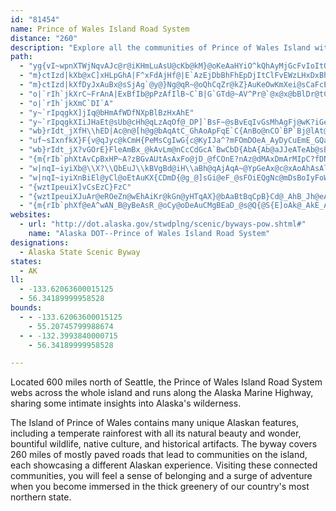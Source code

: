 ```yaml
---
id: "81454"
name: Prince of Wales Island Road System
distance: "260"
description: "Explore all the communities of Prince of Wales Island with the Prince of Wales Island Road System. Connected together with the roadway, the island communities form a web of Alaskan culture, ripe for travel. "
path:
  - "yg{vI~wpnXTWjNqvAJc@r@iKHmLuAsU@cKb@kM}@oKeAaHYiO^kQhAyMjGcFvIoItOu_@lIiP~l@}mAnVak@vBmDUaLgCsFyCgFgEmF}GeAaGxBaI~BcLg@iF{AoFwEqGsHNmH_@yHH}FhBkIhDwHbB{@`Gat@zBkK|Bmi@fBuYd@oZo@mPNuYxAiScCmJUgI~@gNlCaN~CaH`IqIbCaHvCcQ~CeLnCuMdBoWmAiF}B{LXuUbC{OfG}D`GqInFyQ`CgNmBqI_BaJ?sJ|CiQgA}LRyHxAuO@mFfCsKrDiBtEwAnEg[bEmc@r@_M`CeNg@}Mn@aOBeMt@sJb@yDD}L_AcKIcIlAcR`A}FlBkC`BaBjAKXuGn@{KrBsDlDkAbEb@|C|@lCeD|AwGdBiS|D{C|DkEbEgB|DuI|HqKbAsIXyLxAuKtBoIjFeIpEgBlHgB~E?`E_AhA{@vFuIjGuMnDoCfHqCfJ{EnK_Ktr@{b@xEaFfBoExDsE|DwBfFeA~AaBbD_GrC_GfCoGbAoDdDqD|DkAvByB|F_RrBaHrFmHpKuJxBkHOsDeB}CyAy@?oGZaK{@_DqF{C}CoAwCcL_FuHoKlIsEs@}DoGp@kMaAmHmDkNo@oM_CcOmA}HgIiF}Co\\bAwGpFkKrHgIfEaClH{ElEyF|BkIjJk@~DgDvDaIlDgUzGqFbHsHpJiJlRaWpK{IzKuBrIeFfYwR~NuO`IHvIcAnGoFtDaHzEaDbGgB|Gm@|FQvC|DDjEQfHzB|ClFmF|F}EzFyFlFDnPcIdIsJrFcCd@sFnBgHjEsFvH{CxHpD`XrB|DrB`GtK|DlCvCyAnG{IvE}BlGfDvDhI`Ez@nFhClEf@zFnB|J~E|DpGpHpJzKtJbB~K|C~@xCgH|GwDfHSpKFpHhApE~FhFrHtHtInBtIrEpElDjFbBfHlFzCtGpAnFdC~NwCfF`DxBbDfIx@xMiUrDwJjBgHRoF\\aHlA}BnFuGxCsBzCyFp@aJe@}Jw@uIl@kHbA_FxCl@~AcABcFy@oGoBkGmCiBg@iLeDiFsE?aFZwDkDeAmNyB{MZ_IBgJQyO~BmLjCeCe@yJK{RxAgJ`EkEnFoIdCkGzByOhFiMvA_STyc@lCyPmAcZiBqMgCuEeBcOcDkGcD_CgF{IyC_PwByL_E{KsAeOm@mWnAwLlF}PpFqOlEqFo@yHXqJrAeKYyJsA_GuN{f@O?vNwN|Oce@xKyHnPgNvQw@zKbFpZeWdMiEvUuWpn@iU~AnGfG`H|A|AbQmFnIHxGg@hGEpIzDnBc@dBfFwBtElJ_CfDoGt@oErHeQfD{E`F}F|EaD`MkGjKZpJpA|FvD|F^bEiBjCy@|F}@hXpLzHbGfGzDxBpFbCnIbArFl@`HJfPYjEy@fBs@~F_T`YaKvXcSfTkOrm@aDhU\\pH^zCtAxFlClHxb@ht@zH|T~@`Z~@fNpId`@rD}CfDEfDvRnBzOzKrPhCx@jEQtD?lCeA~DmB`Cw@tCB~I|F|EvEpEtG`AbD?rCXpFrChArC~DpFkAhE~@jJtCtJxB~DcBvBiG|Iw@xDkB~HzMbJlPpC`JnCtWx@jA`GlY|H`XpDfHrEdIjGbAbEg@|Jo@~KVxChA|BfAjMzA|FqF~@e@pDoEnDOnMoExBsFhCwEpE?vG[bIbAxLbFrGwE~LaHrAsLpH{K|BwBxFcHnK{AnEnQbB`Nz@`LpAbErEjKjFr@jAhAhBdC|DdKnBtArAkApFeBzEbEtBfFl@xDdA~BhBbBrDhA~Au@`DkAhCk@lDoExD]rDpBnAoCjC_HrCaEnCkFvCgDnBwCbBuAxC_@fByAtBs@lDlB|CpArDv@bEpCrChEdAjCfC]hAuArAaJhBu@pFpAxHdAzFpLbDn@lE]d`@qAjGChHm@dBgAPuGSkDuAyCc@kB?oCx@yB~BcFpDwBh@cD\\oEt@uCdFkGpCE~B]vEpAvCWbEwBtKT~C}AxAmEpE|@nBtG|AlDhCf@|@|CrCpCbFxAvCh@dClHtLxBxAhBrAjFh@|EhAjFxBpAtC_AnCgBrLmT`EwFlCy@hXi[pG}B|VYfLg@zC{CbDcOhCyHxH_AnWmVtEa@`F`AzF{YrGgH~V}RbAsFlAkJhEaElTiQjR{AfHJrDeGdJwBpGNvBuGnE_QpGgT^gMzE}G~FwJzHy@|DiBlGhBzKErDs@hB}B"
  - "m}ctIzd|kXb@xC]xHLpGhA|F^xFdAjHf@|E`AzEjDbBhFhEpDjItClFvEWzLHxDxBhFaHtEaJ|h@ioAjHeT"
  - "m}ctIzd|kXfDyJxAuBx@sSjAg`@y@}Ng@qR~@oQhCqZr@kZ}AuKeOwKmXei@sCaFcEqGwCeGiBuEc@oC|B_GOcKx@mZmAqNiByNoGqJgBkM}EoVeM}O|GwNvAaNsC{QwCgN_BqNmBiOt@aYzFiUzJkKfHu@_@mOjDeGhLqPjHoGdOsFlJyH`JmDrNuKvPkK`DiC|FeIpPbDzTzAjQjFtKeDnG`FbH~D~HxAxIvG|CnErBcK}@kJfHgL"
  - "o|`rIh`jkXrC~FrAnA|ExBfIb@pPzAfIlB~C`B|G`GTd@~AV^Pr@`@x@x@bBlDr@tChExGjNpPbGjGzBxCnDlDbB|A|CrBlEbCrAdAlDdExAvB~@rBx@jCl@hD|@~D`DnKbA|BnCfF|@pApV~VtB~ChBtBbDjCvFdFvDdGxBdClCrBrHtEfBZdBI|AN`JlFrB?vC[tBm@rCc@lVbD|Dx@~Ko@xDEtPiApHQtEr@dV~JdBTfBIhCi@hBuA|B}C~@yBrAcC~CuHzEgKJc@|DeI|CyCbBeAvB_@`EO`Ef@hC|AfBlBlEvFhEzGrBvE~@hDr@bE^|DJrF?b{@BrA^zE?tBUzKbAJ"
  - "o|`rIh`jkXmC`DI`A"
  - "y~`rIpqgkX]jIq@bHmAfWDfNXpBlBzHxAhE"
  - "y~`rIpqgkXIiJHaEt@sUb@cHh@qLzAqOf@_DP]`BsF~@sBvEqIvGsMhAgFj@wK?iGe@kDgDoQ{CyJ{CgH_A_Ei@iFe@}Oo@mIgCsOUaE?}Bl@iDNwBjAeJ`Jaw@b@oGhDoQvBgRhAgHbFyJtNsUhA_CdAsCpAeF\\oBfBgM^cBlAcKtCgRhAoGp@qC~@aDnBqFlWgi@xNk_@l}@knAxBmDdBgDnK{UrYgx@lB_EzCsFtP_XfCkEdBaCdAa@`Tu]dByBvDcCdNwDt@o@n@eA\\{AnBmLlCoQlT_y@lHsWt@cBdA}AvBqBpAo@bGkAhAk@~A}Ax@}A~CqLhGeTfBgFlByCtAiA`DgDpGoFxCoEhBgFh@oCdKys@n@mFxAeRvAoUWqEOcAe@}A}AoC_C_Go@wC]sDOmCEoDJsDE}DB}CjBmo@K_EUwBsEsVUkBGoBNuCXoBZcAlAqCjIyLxAcAbAKhBPx@Zn@?lAe@n@i@x@oA~AmDfGmLjEaJhAgBr@c@nBo@hAItADx@Tr@h@~@zAx@|AhAzC^n@jAlAfAVtAE|@WhA_AnAsA|@wA|EwJV_@pFeNvAyDhA_EnAsC~AwBpBy@nFkDlAmBhAaDdAaBxJ_MpA_A"
  - "wb}rIdt_jXfH\\hED|Ac@n@[h@g@bAqAtC_GhAoApFqE`C{AnBo@nCO`BP`Bj@lAt@rAhAhA|AbAlBx@nB|DnLhFnMn@dCv@xFnBlTfD~ShEnS^zCZfE\\hGX`DZlBb@zA|@fC~AnCrBjCfE`ExFvChCr@fBVpCE~EuAxAQ~ABfB^fFtCbBThHa@|CE`B?lFf@~A\\dDjAfAp@h@l@r@fAjAnChAlFbAjCbDfFz@fBl@|Aj@rB\\lBn@jFRhFLnE@pGTnOXjCb@xCp@xB~@bB|@bAlAx@rDx@tMrBlBb@tErBpCfBhFrFlC~DhCfFbAbC|CtJdAnEbAvFzFjYtAdDhBnBnB~@fAJhBQ`LuC~@?`B^zAz@~IbKdBlA~A^`CI`A]`DuCbBkA|EwArB_AtAiAbAi@`E{A|AiAlAcB|@}ArAuAbAm@d@Q`Ca@`KwA|Ak@~GwDvCa@pAFzDbAfBThBIlMuA|Gb@vB^fAl@|@z@|@tA|@xBr@rDThCDfEYvDe@zCm@hBeAfBcAtA{At@aB\\_CNmAZiAh@y@r@cAjAo@~@eAbCaAfDg@fDiAlLs@jEw@nCkBtE}DzIkAnD}@hEc@tDQrCMdE@jERrHr@hSTfD\\zCn@vCbCzIp@rDjC`QnAjKNnDAfDOfC]lCs@tE_@`DIrDB~DJrDb@xD~A`Jf@vF^jV^jEn@dEdBpElC|DhClDlCvC|CnCpCbBdDpAdKbClDtAvBlAlJjHvJhEvAt@nA~AnAtBlChInAlDrBdEz@nAjDzDbGjFpFhF~@tAd@dAl@bBTtA^rDHfBEfBq@dM?tAb@bFh@bCn@xBfIvP~JdExAvKX`WnBpNlD`NlBzCpGtIxI|GvRrPlHxKdLt[xCrFdA`J|A~OrB~DzCdEng@r|@|J~RfCfDxBbCbAn@jA\\|@]~DwCjD}DpDwAdAQx@Et@Vx@t@xAjDxe@tkAdGvKhFzKbBrElAxBrFtBbBPjSDvFi@l@Z"
  - "uf~sIxnfkX}F{v@qJyc@kCmH{PeMsCgIwG{c@KyIJa^?mFOmDOeA_AyDyCuEmE_GQa@uAoK_BeIk@{Is@cEc@kAs@y@u@Qs@?u@Km@[e@c@i@iAgCiGoA{D[gBcAqJo@wEu@kC_CqFaAuC_AgA}@s@aJqGuAm@cQgEmACaBR_Dx@k@`@mG|FyA`AmBl@cDZu@CgDwAeA_AcBiC_BwCaA{@yF{BiAwAS_AE_GOuAIUaEmC}J}FaH_GaEeEm@OyBAw@Um@y@k@{AUuBFsKGaF]oHOm@o@qAaEcEoFkAwB?_AQiBw@iAy@eGaHaB}C_D{Ee@kAc@yBm@sF_@wAcAqBaFcGsFyEcBoA[g@Wa@qAuDi@eAaCcEi@m@k@qAmBcI_A}CgEkJyBmFiBuDo@cA_LqK_@w@i@eCIyBB_CrAuOJs@vAaDn@_GT_A\\_ANQdDuCd@m@pA_EnB_EpAaBb@g@~CUvNEbDS|@Ux@a@^Wd@_A`AoC`AgBtA_BpFuEb@w@hAiDn@uAf@y@`AaAnMaJn@[pFiArFsB~@o@R_AJm@B}@EwKQqLBiBHiAXwAxB}Hh@eCr@wFdAmMdB_X?uAG}AOuAa@_CsCcKoDaPgLeXwBuKfA_K{Hef@g}@xReo@~z@eb@bScXs@_{@yX_h@_a@}j@uKkVuc@m[wu@}^kKm_@ih@}Ysu@aHoReQq[cd@mb@aH}]|Bu^@cYuEsfAkIaaAsUwRyPkD_PgNbDsRiIkj@{C}PiW{K"
  - "wb}rIdt_jX?vGOrE}FleAmBx_@kAvLm@nCcCdGcA`BwCbD{AbA{Ab@aJJeATeAb@sBtAwGbFcBlBs@tAk@pAcBbGcBdEsDpCyAr@y@v@aPzWwE`GwEpFeB~Bc@~@cAhCcCzIwBdIoA~FUbCEdCIvJOvC_@~Bg@pBe@lA{@pAwAtAsGhEq@x@e@r@iA~Bk@rBwAbDiA`BgHbIuAjCcAtCc@hBe@dC_AjHYzAsDlKyAnIi@lB_CdGg@lC]~BKjCUtKc@rF}BtMQtCIfCHjD|@xL@nCOpCYlDiAhEyAjEiBlDoBzEqCbKeAfC_ChCaCh@yQvBeFz@uZtKqD`BoA|@yEzF}CtC}ExBcFrDqF|EaFtCcDHyBEwA`@mAj@gAbAaDjE{CpD{CxBsDhBgGbCkAx@sClDsBhBaDpBcFrB}C~ByAhBcB|AiC`AcCRyAj@kPhNgFzEqChEwDtGg^`w@eA|AmAnAmHzF}DhGqInKuAlDgAxF_BzG}CdKgEvL_B~F}FrYs@xBcCfDsDrBuAJiAEaB]sCmBsBq@_BMgBx@_BvA_ArBwAjIuAlJyBzKyBbGqCrFuC|DkClC_VvNoCbAmTrBoD~@_ItFsCzAuKnAgN`DeAJq@EeBc@qAw@mM{K}@m@_AWeCEgAVkAl@}FdG{BpBiCjAwF|A}A~@aAbAiAhBsDvHmB`DsBjCiLpKuCvBwAn@_Cr@}PZcH[sF|DmEfH}SpTaFdE}G~HoDW_PrFs_@x^{a@hn@uUBkFrHgBrJ}ElSiDzLwFd@{MPwGa@"
  - "{m{rIb`phXtAvCpBxHP~A?zBGvAUtAsAxFo@jD_@fCOnE?nAz@dMAxDmArMIpC?fDNdCrBjRRxDBrBG|CKhCgCjT{@pKy@vJy@dOKlDCbEThKEdGKfBg@dCwBpIk@hEc@jGDfGRnDb@nDrDzTbDtQh@lBp@vArHlJjA~BrAjD|BdI~@~Gt@hLlBtf@HlDIxDSdC[~Bi@`Bs@`Bo@dA{DdEeA~Bk@rBUfBk@jIm@`QObH@~ALzBz@nITbDF~Bm@vHsAhEyAlCwA`Du@hEOfFBrHt@pJhA|VxAfPnCpT|@xD\\zE?|Em@vFqAxFqDxL{pAt~SAhBB|HRvG?hCJrB?pCPtGBhEq@jP?vCRvC^hCh@hBp@zApAfBxDxB|@~@xAdCdAjDrAvMn@lJXlH?tC"
  - "w|nqI~iyiXb@\\X?\\QbEuJ\\kBVgBd@iH\\aBh@qAjAqA~@YpGeAx@c@xAoAhAsAlBaAbABjDnAzAJfEQjDe@lBy@fBmB|HuGhDoBxLeExAe@dAKl@X~@lAx@~At@n@rA~@n@Ch@NtAvAbA`BdAjAdEjBzCdCzEfDxA`BlEzDfBnAt@ZdC~AbBx@xBp@`DLpKfBx@GrBuAzCaFbIoKd@eAlAuG`@}An@kA`CuCbBgDfJgXx@uA~MyNd@q@bAwCn@aA|DgClBc@nDKx@]|@}@hAiBZ[l@i@hAa@hDg@hAl@d@zAf@tBn@~Gh@|CdAbFhA|D`AtAp@h@pAj@rEInBTxAlA~@fBd@p@fBz@z@Hv@g@fBgDzByHZm@|@y@pAa@`BW|D_CX[n@Wb@y@hAiGr@_AjMuGtAQfEf@r@`@x@n@dBtCdAf@`@DbAEtIcC`AQ|A?nBz@lDhCj@NtCs@xBCz@Sb@a@t@kBr@aCn@_Ar@m@dA]`CIrGfB~PpChBl@lBvCbC`Ff@r@b@f@r@Th@EhAw@zHwZbByD~BkCn@Uf@Dj@j@d@dA`EzUZvARf@`ElHfMxS~@lBb@J~@Dx@]xBkBhA[b@NbBxBfIlM|@`Af@T~KxBrADxAs@t@Kr@JZ\\zChIxUr_@~A~BdDnFZrATpCh@jEh@tAX\\l@Jj@An@g@^eAVqAR}DZu@j@k@h@KdAD`AK`AOr@]fAm@xAmB~AaDx@eArHyB|@HdAtARn@XxBDzAPvA`@pAjCnMr@`B|@|@zB`AhAjAVtANxBl@|At@nAjA|@fBOpFuAbF{BdJ{CnD{AtIc@dB@~@Vh@dBn@dClAnCz_@xj@bDlElTjMzGtAfCCdDsCx@[n@D|DtAtAtBr@rBx@vAnBjDjFzHtBdH`DhMzAxB`FzCrCpAbBhAxA|AhCt@lBAzFk@rC|BdBx@rB]vCcCzAgCrC{CjCsA`EgAlBVjCBbCq@~ADdBvArCHfJyF`C[pJsF~AcB~@aDr@}ATYl@GnBJb@UdB{A|BgDh@cDt@eMFqDZkEl@{Aj@E~Ar@`BzAdBdAbAKrBmBp@iC\\_ClAgC~AcA~BOtJ}Et@w@fBu@rAEbCpCn@d@zBn@vBNpAC`By@rBwEvG_LpCuIhEsH]yHy@uEuD_EwAeEe@gDy@}CeAuE}@}Fo@wGUgDDqCxAwHOiDk@}Ba@eCGmDPeD~@yArCiCdGwEfCiApBf@pFfBhA[hBwBbBgEbBiGh@kC^uCD_OXeDZsAv@iAnBWhB`@|CpAfDdEdAr@dBr@`Bb@rChC~B|ApDjD~DvEzCbExF|IlEpFpB`AjBp@|ApAj@~@lAfCpEfO~@rDlAnCjArArC|@lBVxBWtAa@bCeEbAkA|EkDfKqExG}AvGb@vDUnCeA`O{JhF}DrNoMlJqKpHwH~BsBlDu@hLkBpJjB|C`AnB~@`I|FtCfC`BvBp@nCfAhBpDbB~AnCfEfJvMbMhAZxBIzK_EnSwItJqF`L{GtJqE~LaHp@}@`CyHvB{OZy@~CtMh@fB|BzE~@lAhA|BX~@b@pD^rBrClJ\\z@VJR?b@Q~AsAp@_@RB`@\\xApBlAuAfAm@^a@e@gBYsB"
  - "w|nqI~iyiXnBiEl@yCl@oEtAuKX{CDmD{@g_@]sGi@eF_@sFOiEQgNc@mDsBoIyFoWy@iLSuI]}H{@oGgA}GuAwTY}J?eGHuI`A{n@O}Hy@kQCcGL}C|@oGrAaDnAqEZsFOiEk@uGmBqXs@{Sf@aV`AeRnBuMm@yHcBcGwAmHm@_E?iEP}CjAmNSwDMaHHeIN}GJaJp@eHj@yDx@oIPmF?kQf@cOx@sQDoH_@_Hy@yHy@eEyC_J_LmT}BeGoAuEcCaLu@kF_@uFi@yKK{F]yCaGeYe@sDCeCXiM?oCOsBiAkKQsDCqDJiDRwBd@qC`AkHFqCKmFq@wEo@wBuO_e@u@oDo@eEaAuOScBg@sBu@sBiAgBcBmBmAiB{D}JmAwAiAcA}PcFoAiAmBqCqByBw@QqGm@}A[KvHU`DiAfFi@~@m@h@QZ_@pAwA|CuAjAm@p@q@pAsApAsB|DwBvCkAr@m@Ne@@_Co@y@ViBzAcCbIkHha@eFhQ"
  - "{wztIpeuiX]vCsEzC}FzC"
  - "{wztIpeuiXJuAr@eROeZn@wEhAiKr@kGn@yHTqAX}@bAaBtBqCpB}Cd@_AhB_Jh@eAn@w@vAgAhG}D`EcD~@wA|BoG~BsF|SwVbFmFl@WhEq@tAo@fCsDfCuEhBiCt@u@`CkAjAsAhAu@n@m@h@aA|@{CXwBTyDJm@|CqIxAoIhAsFRcBj@iJRmARq@rCeGhAsFdAkCvCiGhAqEp@kBnEaIzAkCbAuAlCuAdBc@lEq@n@Q\\a@hAwEx@qGtA{GzBcIXuA`BiDjHyLXaBNwBS_GHaE?iEHoA~@qGX_ApAcCjCyDxCcCxB{Bh@[l@MpA?lAb@bBlBx@l@bD~@|DCrC`@xA`@~@@lBZ^Zh@rAh@nDXz@^f@n@JvCs@j@?bD~@bBn@h@p@~@tBrClF^tAbArFfCvDtAnE~@~BfCtBvI~IvDxL|@vArL~IxRpOvBvD|N~TjFxJdNtR|B`C~GhEnFlBrCtB`HlCrDdAxAl@hYw@nDqAzC@jIgCtCoAvDWtHiChBiBnA_AtFgBpAs@`AiAtB{@xBQ|A_BtAeAlEmDdGu@jAs@bBqDlGkKXa@nAu@X_@Xo@Ny@cAeEsAqIeAiIsB_LgF{[KqA@s@Lk@N]dAs@rBiD|DeEzGyI~ByBdB{@bCk@V]T}@x@aG^m@hBy@vDDbCUr@s@n@uCdDcD|AiBjCmB`FkC|@q@rAiBxBgB`DeBdCoDl@QjBkArB]pCmAx@{@vFiEvI}HbAGjBy@f@iAn@{BxBkDb@eA~Ai@TiAh@y@|@i@`AaB`C{AlAmB`@qC^kAbAoAz@gBpAoDdBoCbB}Ax@mDhA}CfAsBn@wBp@uA\\gBbA}CTcEl@qEdAqEJoChA{Gl@sBn@iDbAoCfHcObBiE|G}GhAm@rAqAfAs@jA]hA^t@_@x@gBnAoEtAqAjCgDlAcA`Bu@dBoAfJmLhBgBj@QfEh@l@Kj@o@l@yBnCgFrAiEjAyFpAaDdB{BbBiAn@uBRsCCwKKmBg@gBkAaDcDoDcAaBoBqBeBgDwCkGaGsHmBsD_BwFg@qE?yBQ{CE_ETkEb@_ExAeExBqF|B{Ej@cBTmB?kCG{CNgBl@sB`@kEMgBk@kAcBkAk@q@M_Ai@}IBw@J{@^mBj@cEd@wE?}DSuEEoDCmDHkCOeRNuEh@{G@mCk@oGcAqCk@_AMoA[gBw@sBk@iCm@mHH}Pb@_DD_B?}FDmCb@mFCsDUmBi@wAi@oAuAyFgCuEu@_AmA_AmFuAyAy@O{@i@_BGkAW{AoAiBiBuBs@mA_@mAIaB?aHU}AgA{AuBoAmEiBy@iC{CkLq@{BaBwCOq@QkE@cCZuFNiAVu@|@uAx@g@x@{@xCKxAw@hAcBhBwDv@{@NuADiKNeC^uC`BmFj@uAdDeElA{BR}B?sJNwA~@uE?_FxA}G^m@^uANyAHaBLy@~@e@tAgAvHuI^iAn@eCfAmHhAoEbAuBp@gDViDR_JP}DNwC^mBbBuBnI{MxD}HxAmBbA{CPuDEmCSoB{CcFm@{Ai@kDDmB\\oBd@uAxA_ArDiDjH{EfBuAzAc@hAFhBdBbBx@xADlC{AhAeClAeA`Ag@rAQ|Af@h@x@Z~A?nCNtC\\xBhAvA~@jCpBfHhA~AdAx@nA?xCs@`H}Bn@Ab@RrBjFTx@b@\\|FfBrDvAbAl@n@J|@K|@c@p@k@b@y@xD{NxA{Gp@mDLyBAwCgAmS?qCt@kXEeBQaCW{A?uAFwAZyB~@qC|BuIrBkN@sAQgKTeGBsD]uEDsDfBwGJ}BRmB^cBRsBrCmJh@aDTmB^kAf@g@tA{@Xk@n@yBh@_A`Ag@|@u@f@k@`@gAb@g@bEmBrCoC^Kh@Nx@x@r@Pt@Kl@s@`BiDjEmGpvBofCjMaJrMwLrKmHbQy@rFfBtEDhHjIfRlCdU{u@~Moh@nQoZpq@mv@jV_Rz^gPzc@~@~[lYbUlXjLlOv[C~VHxYnD`MAdQkTdKyPnSwBfX|EnNhEbXpRdOjQvF|c@j\\~]nTkVzJf@|TfHvU|\\fLpHnK~Lx@~N?lNbFnTvIbW|HiApCqAnBD|E_CbBuA|AMhEb@~CKfAm@lEuGlCqAhFItCp@rCDbD\\hBQ~AiAxAuAnCkBxAg@lBIvD`BxA`BrAtAhG|KtIpTt@xBR`Ba@jCBnBl@fBiJdRmOv\\aIpVyA|LwGxY}@nH_ArN_AzIcBjLwGh_@mGpXcCpNg@zB[hAsCnGi@|A_@pByBjOc@pBU`A}BnGy@|CcBnMoA~Im@hD{AbGaIpTu@vCg@dCyApJiEvYq@vDm@~Bo@zA}@tAgBdBsEjBeAx@i@l@sA~Bw@~Be@`DOhBKhCOhMSbWBxBR`CtAvH|@~Fp@rGxAxTr@jEdAdD|AfEn@jDVnECjEZlDr@lAn@j@r@PlDZf@Ll@f@b@l@d@x@fBfHrAbEjAbD~@lBnMzQhB|CrCrGhCrH|@`BrAjAtAr@rADvAUdAm@tMkKlIwF|RgLtAo@~@Ip@H`Bx@"
  - "{m{rIb`phXf@eA^wAN_B@yBeAsR_@oCy@oDeAuCMgBEaD_@s@Q{@S{E]oAk@_AkE_AcEwC_@g@Si@Ek@?aANiAlBcF^sATsFXeABc@j@s@rBoEp@}A\\wAAq@iAkCIc@I{COeAEcAC_IHaBx@_E`ByDFsBEsF@sBLeADoA\\}AhEgLx@aDXkB@sAQs@_@c@iBcA]c@Sy@_@qDAqADqAR}@b@_Ah@i@vBmDl@Uh@c@n@eCxA}@h@o@~AcEx@cBx@oChA{Bh@k@Xy@?s@Ko@c@m@qFuCsBMgD^g@Ey@c@cB{AgAm@cB}Ae@UeAHo@Pc@IUk@w@uJr@eC|@mBtBcBbAaB~@wCr@wCXmB\\iAzAkChB}B~@cBp@sB^cC`AcD`@iCp@uMNi@^QRe@T_AHwAT_Ah@eA|@_AdAg@\\i@dFkJlAyDnCwCvBaBx@y@ZcAL{@NiEj@qERkA^}@h@a@t@Nf@`@n@FzEgG~B_ArBaBhAwEdAg@lAiAdD{AlBsBbAoB`@wFVkAh@y@tAy@rAQ~@[l@mA`A_DLoBAcCPwGLkAXcAt@o@xCkD~@M\\UJm@HoAhDcHxAgBfAk@dBiBtAeGf@cGvBmJlAkE~B{GnBgHt@m@|B_AbCgB|HmHfDmDfFiD`F{EjEeJhAmFXu@b@w@~Bo@|BsD|BeF~@aAn@a@xEeA`DuC~@EnCx@hAExAcBzBoEjAa@lCHlAUrAsBdAoEr@aCx@iApDmDdFkEr@kA|CeJz@{A`E{@t@c@|D_H~Ac@fBK~AUlAm@rE_G`G{EdB{B|B{u@zqBahFbk@wu@ry@~BzFp@pJLdjAab@hn@cy@|Uyb@``@up@pYsg@jJkXlGqNrKcJ`Rq@dp@kErFaBhBgD~Lao@jAgE|AwDbJsMpE{D"
websites:
  - url: "http://dot.alaska.gov/stwdplng/scenic/byways-pow.shtml#"
    name: "Alaska DOT--Prince of Wales Island Road System"
designations:
  - Alaska State Scenic Byway
states:
  - AK
ll:
  - -133.62063600015125
  - 56.34189999958528
bounds:
  - - -133.62063600015125
    - 55.20745799988674
  - - -132.3993840000715
    - 56.34189999958528

---
```


Located 600 miles north of Seattle, the Prince of Wales Island Road System webs across the whole island and runs along the Alaska Marine Highway, sharing some intimate insights into Alaska's wilderness.

The Island of Prince of Wales contains many unique Alaskan features, including a temperate rainforest with all its natural beauty and wonder, bountiful wildlife, native culture, and historical artifacts. The byway covers 260 miles of mostly paved roads that lead to communities on the island, each showcasing a different Alaskan experience.  Visiting these connected communities, you will feel a sense of belonging and a surge of adventure when you become immersed in the thick greenery of our country's most northern state.
